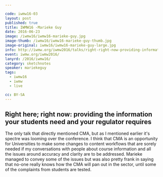 ```yaml
---

code: iwmw16-03
layout: post
published: true
title: IWMW16 -Marieke Guy 
date: 2016-06-23
image: /iwmw16/iwmw16-marieke-guy.jpg
image-thumb: /iwmw16/iwmw16-marieke-guy-thumb.jpg
image-original: iwmw16/iwmw16-marieke-guy-large.jpg
info: http://iwmw.org/iwmw2016/talks/right-right-now-providing-information-students-need-regulator-requires/
event: iwmw.org/iwmw2016/
lanyrd: /2016/iwmw16/
category: sketchnotes
speaker: mariekeguy
tags:
  - iwmw16
  - iwmw
  - live

cc: BY-SA
---
```



## Right here; right now: providing the information your students need and your regulator requires ##

The only talk that directly mentioned CMA, but as I mentioned earlier it's spectre was looming over the conference. I think that CMA is an opportunity for Universities to make some changes to content workflows that are sorely needed if my conversations with people about course information and all the issues around accuracy and clarity are to be addressed. Marieke managed to convey some of the issues but was also pretty frank in saying that no-one really knows how the CMA will pan out in the sector, until some of the complaints from students are tested.
